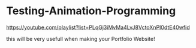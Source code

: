 # Testing-Animation-Programming

https://youtube.com/playlist?list=PLqGj3iMvMa4LvJ8VctoXnPI0dtE40wfid

this will be very usefull when making your Portfolio Website!
